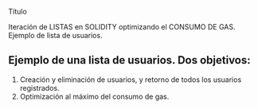 Título

Iteración de LISTAS en SOLIDITY optimizando el CONSUMO DE GAS. Ejemplo de lista de usuarios.

## Ejemplo de una lista de usuarios. Dos objetivos:

1) Creación y eliminación de usuarios, y retorno de todos los usuarios registrados. 
2) Optimización al máximo del consumo de gas.
